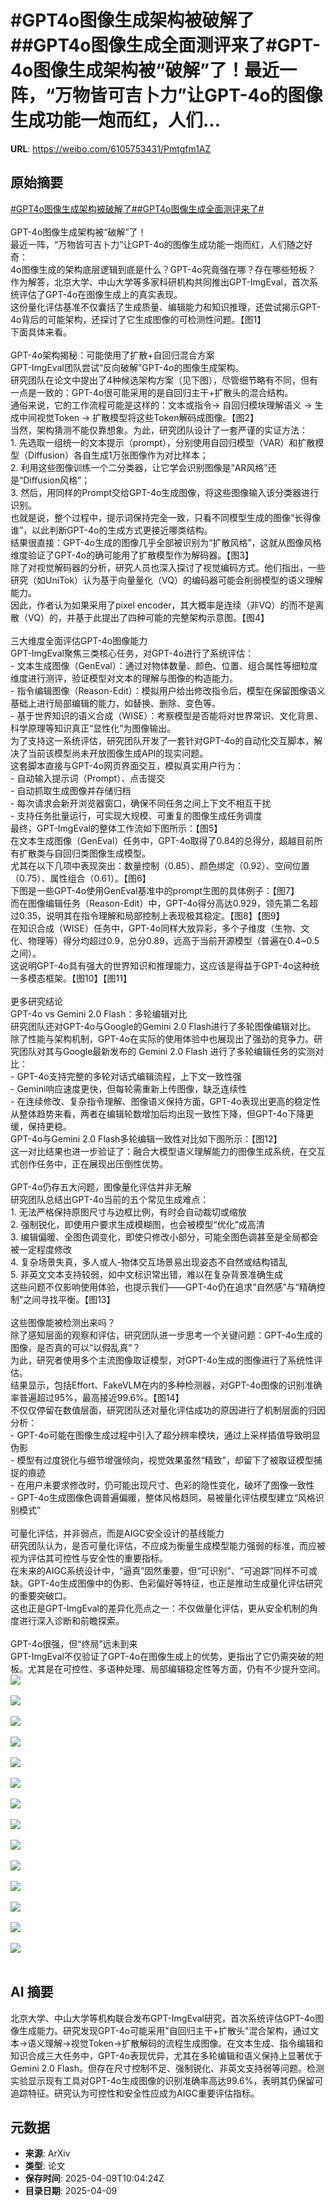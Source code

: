 # #GPT4o图像生成架构被破解了##GPT4o图像生成全面测评来了#GPT-4o图像生成架构被“破解”了！最近一阵，“万物皆可吉卜力”让GPT-4o的图像生成功能一炮而红，人们...

**URL**: https://weibo.com/6105753431/Pmtgfm1AZ

## 原始摘要

<a href="https://m.weibo.cn/search?containerid=231522type%3D1%26t%3D10%26q%3D%23GPT4o%E5%9B%BE%E5%83%8F%E7%94%9F%E6%88%90%E6%9E%B6%E6%9E%84%E8%A2%AB%E7%A0%B4%E8%A7%A3%E4%BA%86%23&amp;extparam=%23GPT4o%E5%9B%BE%E5%83%8F%E7%94%9F%E6%88%90%E6%9E%B6%E6%9E%84%E8%A2%AB%E7%A0%B4%E8%A7%A3%E4%BA%86%23" data-hide=""><span class="surl-text">#GPT4o图像生成架构被破解了#</span></a><a href="https://m.weibo.cn/search?containerid=231522type%3D1%26t%3D10%26q%3D%23GPT4o%E5%9B%BE%E5%83%8F%E7%94%9F%E6%88%90%E5%85%A8%E9%9D%A2%E6%B5%8B%E8%AF%84%E6%9D%A5%E4%BA%86%23&amp;extparam=%23GPT4o%E5%9B%BE%E5%83%8F%E7%94%9F%E6%88%90%E5%85%A8%E9%9D%A2%E6%B5%8B%E8%AF%84%E6%9D%A5%E4%BA%86%23" data-hide=""><span class="surl-text">#GPT4o图像生成全面测评来了#</span></a><br><br>GPT-4o图像生成架构被“破解”了！<br>最近一阵，“万物皆可吉卜力”让GPT-4o的图像生成功能一炮而红，人们随之好奇：<br>4o图像生成的架构底层逻辑到底是什么？GPT-4o究竟强在哪？存在哪些短板？<br>作为解答，北京大学、中山大学等多家科研机构共同推出GPT-ImgEval，首次系统评估了GPT-4o在图像生成上的真实表现。<br>这份量化评估基准不仅囊括了生成质量、编辑能力和知识推理，还尝试揭示GPT-4o背后的可能架构，还探讨了它生成图像的可检测性问题。【图1】<br>下面具体来看。<br><br>GPT-4o架构揭秘：可能使用了扩散+自回归混合方案<br>GPT-ImgEval团队尝试“反向破解”GPT-4o的图像生成架构。<br>研究团队在论文中提出了4种候选架构方案（见下图），尽管细节略有不同，但有一点是一致的：GPT-4o很可能采用的是自回归主干+扩散头的混合结构。<br>通俗来说，它的工作流程可能是这样的：文本或指令→ 自回归模块理解语义 → 生成中间视觉Token → 扩散模型将这些Token解码成图像。【图2】<br>当然，架构猜测不能仅靠想象。为此，研究团队设计了一套严谨的实证方法：<br>1. 先选取一组统一的文本提示（prompt），分别使用自回归模型（VAR）和扩散模型（Diffusion）各自生成1万张图像作为对比样本；<br>2. 利用这些图像训练一个二分类器，让它学会识别图像是“AR风格”还是“Diffusion风格”；<br>3. 然后，用同样的Prompt交给GPT-4o生成图像，将这些图像输入该分类器进行识别。<br>也就是说，整个过程中，提示词保持完全一致，只看不同模型生成的图像“长得像谁”，以此判断GPT-4o的生成方式更接近哪类结构。<br>结果很直接：GPT-4o生成的图像几乎全部被识别为“扩散风格”，这就从图像风格维度验证了GPT-4o的确可能用了扩散模型作为解码器。【图3】<br>除了对视觉解码器的分析，研究人员也深入探讨了视觉编码方式。他们指出，一些研究（如UniTok）认为基于向量量化（VQ）的编码器可能会削弱模型的语义理解能力。<br>因此，作者认为如果采用了pixel encoder，其大概率是连续（非VQ）的而不是离散（VQ）的，并基于此提出了四种可能的完整架构示意图。【图4】<br><br>三大维度全面评估GPT-4o图像能力<br>GPT-ImgEval聚焦三类核心任务，对GPT-4o进行了系统评估：<br>- 文本生成图像（GenEval）：通过对物体数量、颜色、位置、组合属性等细粒度维度进行测评，验证模型对文本的理解与图像的构造能力。<br>- 指令编辑图像（Reason-Edit）：模拟用户给出修改指令后，模型在保留图像语义基础上进行局部编辑的能力，如替换、删除、变色等。<br>- 基于世界知识的语义合成（WISE）：考察模型是否能将对世界常识、文化背景、科学原理等知识真正“显性化”为图像输出。<br>为了支持这一系统评估，研究团队开发了一套针对GPT-4o的自动化交互脚本，解决了当前该模型尚未开放图像生成API的现实问题。<br>这套脚本直接与GPT-4o网页界面交互，模拟真实用户行为：<br>- 自动输入提示词（Prompt）、点击提交<br>- 自动抓取生成图像并存储归档<br>- 每次请求会新开浏览器窗口，确保不同任务之间上下文不相互干扰<br>- 支持任务批量运行，可实现大规模、可重复的图像生成任务调度<br>最终，GPT-ImgEval的整体工作流如下图所示：【图5】<br>在文本生成图像（GenEval）任务中，GPT-4o取得了0.84的总得分，超越目前所有扩散类与自回归类图像生成模型。<br>尤其在以下几项中表现突出：数量控制（0.85）、颜色绑定（0.92）、空间位置（0.75）、属性组合（0.61）。【图6】<br>下图是一些GPT-4o使用GenEval基准中的prompt生图的具体例子：【图7】<br>而在图像编辑任务（Reason-Edit）中，GPT-4o得分高达0.929，领先第二名超过0.35，说明其在指令理解和局部控制上表现极其稳定。【图8】【图9】<br>在知识合成（WISE）任务中，GPT-4o同样大放异彩，多个子维度（生物、文化、物理等）得分均超过0.9，总分0.89，远高于当前开源模型（普遍在0.4~0.5之间）。<br>这说明GPT-4o具有强大的世界知识和推理能力，这应该是得益于GPT-4o这种统一多模态框架。【图10】【图11】<br><br>更多研究结论<br>GPT-4o vs Gemini 2.0 Flash：多轮编辑对比<br>研究团队还对GPT-4o与Google的Gemini 2.0 Flash进行了多轮图像编辑对比。<br>除了性能与架构机制，GPT-4o在实际的使用体验中也展现出了强劲的竞争力。研究团队对其与Google最新发布的 Gemini 2.0 Flash 进行了多轮编辑任务的实测对比：<br>- GPT-4o支持完整的多轮对话式编辑流程，上下文一致性强<br>- Gemini响应速度更快，但每轮需重新上传图像，缺乏连续性<br>- 在连续修改、复杂指令理解、图像语义保持方面，GPT-4o表现出更高的稳定性<br>从整体趋势来看，两者在编辑轮数增加后均出现一致性下降，但GPT-4o下降更缓，保持更稳。<br>GPT-4o与Gemini 2.0 Flash多轮编辑一致性对比如下图所示：【图12】<br>这一对比结果也进一步验证了：融合大模型语义理解能力的图像生成系统，在交互式创作任务中，正在展现出压倒性优势。<br><br>GPT-4o仍存五大问题，图像量化评估并非无解<br>研究团队总结出GPT-4o当前的五个常见生成难点：<br>1. 无法严格保持原图尺寸与边框比例，有时会自动裁切或缩放<br>2. 强制锐化，即使用户要求生成模糊图，也会被模型“优化”成高清<br>3. 编辑偏暖、全图色调变化，即使只修改小部分，可能全图色调甚至是全局都会被一定程度修改<br>4. 复杂场景失真，多人或人-物体交互场景易出现姿态不自然或结构错乱<br>5. 非英文文本支持较弱，如中文标识常出错，难以在复杂背景准确生成<br>这些问题不仅影响使用体验，也提示我们——GPT-4o仍在追求“自然感”与“精确控制”之间寻找平衡。【图13】<br><br>这些图像能被检测出来吗？<br>除了感知层面的观察和评估，研究团队进一步思考一个关键问题：GPT-4o生成的图像，是否真的可以“以假乱真”？<br>为此，研究者使用多个主流图像取证模型，对GPT-4o生成的图像进行了系统性评估。<br>结果显示，包括Effort、FakeVLM在内的多种检测器，对GPT-4o图像的识别准确率普遍超过95%，最高接近99.6%。【图14】<br>不仅仅停留在数值层面，研究团队还对量化评估成功的原因进行了机制层面的归因分析：<br>- GPT-4o可能在图像生成过程中引入了超分辨率模块，通过上采样插值导致明显伪影<br>- 模型有过度锐化与细节增强倾向，视觉效果虽然“精致”，却留下了被取证模型捕捉的痕迹<br>- 在用户未要求修改时，仍可能出现尺寸、色彩的隐性变化，破坏了图像一致性<br>- GPT-4o生成图像色调普遍偏暖，整体风格趋同，易被量化评估模型建立“风格识别模式”<br><br>可量化评估，并非弱点，而是AIGC安全设计的基线能力<br>研究团队认为，是否可量化评估，不应成为衡量生成模型能力强弱的标准，而应被视为评估其可控性与安全性的重要指标。<br>在未来的AIGC系统设计中，“逼真”固然重要，但“可识别”、“可追踪”同样不可或缺。GPT-4o生成图像中的伪影、色彩偏好等特征，也正是推动生成量化评估研究的重要突破口。<br>这也正是GPT-ImgEval的差异化亮点之一：不仅做量化评估，更从安全机制的角度进行深入诊断和前瞻探索。<br><br>GPT-4o很强，但“终局”远未到来<br>GPT-ImgEval不仅验证了GPT-4o在图像生成上的优势，更指出了它仍需突破的短板。尤其是在可控性、多语种处理、局部编辑稳定性等方面，仍有不少提升空间。<img style="" src="https://tvax4.sinaimg.cn/large/006Fd7o3gy1i0amelbpkoj30zk0i2n2y.jpg" referrerpolicy="no-referrer"><br><br><img style="" src="https://tvax2.sinaimg.cn/large/006Fd7o3gy1i0ameln7xqj30zk0f67ct.jpg" referrerpolicy="no-referrer"><br><br><img style="" src="https://tvax4.sinaimg.cn/large/006Fd7o3gy1i0amektcswj30zk0efdom.jpg" referrerpolicy="no-referrer"><br><br><img style="" src="https://tvax4.sinaimg.cn/large/006Fd7o3gy1i0amek14ocj30zk0a9gq1.jpg" referrerpolicy="no-referrer"><br><br><img style="" src="https://tvax3.sinaimg.cn/large/006Fd7o3gy1i0amek3trnj30zk0ds4df.jpg" referrerpolicy="no-referrer"><br><br><img style="" src="https://tvax4.sinaimg.cn/large/006Fd7o3gy1i0amelqs4oj30zk0g0n4m.jpg" referrerpolicy="no-referrer"><br><br><img style="" src="https://tvax3.sinaimg.cn/large/006Fd7o3gy1i0amelyxrmj30x00k0wsn.jpg" referrerpolicy="no-referrer"><br><br><img style="" src="https://tvax1.sinaimg.cn/large/006Fd7o3gy1i0amel6adhj30u30k0dmr.jpg" referrerpolicy="no-referrer"><br><br><img style="" src="https://tvax1.sinaimg.cn/large/006Fd7o3gy1i0amelf2jkj30og0k0qju.jpg" referrerpolicy="no-referrer"><br><br><img style="" src="https://tvax3.sinaimg.cn/large/006Fd7o3gy1i0amelvwrqj30uo0k0dpr.jpg" referrerpolicy="no-referrer"><br><br><img style="" src="https://tvax2.sinaimg.cn/large/006Fd7o3gy1i0amelcywdj30nn0k0h0b.jpg" referrerpolicy="no-referrer"><br><br><img style="" src="https://tvax4.sinaimg.cn/large/006Fd7o3gy1i0amelppvtj30zk0jntqj.jpg" referrerpolicy="no-referrer"><br><br><img style="" src="https://tvax1.sinaimg.cn/large/006Fd7o3gy1i0amel1zapj30zk0fpdyl.jpg" referrerpolicy="no-referrer"><br><br><img style="" src="https://tvax3.sinaimg.cn/large/006Fd7o3gy1i0amej40kaj30zk08ewia.jpg" referrerpolicy="no-referrer"><br><br>

## AI 摘要

北京大学、中山大学等机构联合发布GPT-ImgEval研究，首次系统评估GPT-4o图像生成能力。研究发现GPT-4o可能采用"自回归主干+扩散头"混合架构，通过文本→语义理解→视觉Token→扩散解码的流程生成图像。在文本生成、指令编辑和知识合成三大任务中，GPT-4o表现优异，尤其在多轮编辑和语义保持上显著优于Gemini 2.0 Flash。但存在尺寸控制不足、强制锐化、非英文支持弱等问题。检测实验显示现有工具对GPT-4o生成图像的识别准确率高达99.6%，表明其仍保留可追踪特征。研究认为可控性和安全性应成为AIGC重要评估指标。

## 元数据

- **来源**: ArXiv
- **类型**: 论文
- **保存时间**: 2025-04-09T10:04:24Z
- **目录日期**: 2025-04-09
